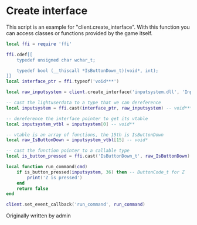 # Create interface

This script is an example for "client.create_interface".
With this function you can access classes or functions provided by the game itself.



```lua
local ffi = require 'ffi'

ffi.cdef[[
    typedef unsigned char wchar_t;

    typedef bool (__thiscall *IsButtonDown_t)(void*, int);
]]
local interface_ptr = ffi.typeof('void***')

local raw_inputsystem = client.create_interface('inputsystem.dll', 'InputSystemVersion001')

-- cast the lightuserdata to a type that we can dereference
local inputsystem = ffi.cast(interface_ptr, raw_inputsystem) -- void***

-- dereference the interface pointer to get its vtable
local inputsystem_vtbl = inputsystem[0] -- void**

-- vtable is an array of functions, the 15th is IsButtonDown
local raw_IsButtonDown = inputsystem_vtbl[15] -- void*

-- cast the function pointer to a callable type
local is_button_pressed = ffi.cast('IsButtonDown_t', raw_IsButtonDown)

local function run_command(cmd)
    if is_button_pressed(inputsystem, 36) then -- ButtonCode_t for Z
        print('Z is pressed')
    end
    return false
end

client.set_event_callback('run_command', run_command)
```



Originally written by admin

